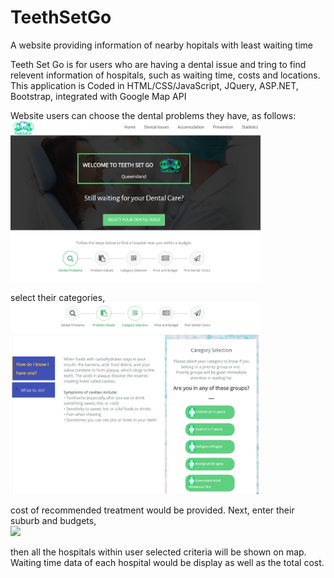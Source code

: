 # TeethSetGo
A website providing information of nearby hopitals with least waiting time

Teeth Set Go is for users who are having a dental issue and tring to find relevent information of hospitals, such as waiting time, costs and locations. 
This application is Coded in HTML/CSS/JavaScript, JQuery, ASP.NET, Bootstrap, integrated with Google Map API

Website users can choose the dental problems they have, as follows:<br/>
<img src="Images/screenshot1.png" width="400">
<p>
<p>select their categories, <br/>
<img src="Images/screenshot33.png" width="400">
<p>
<p>cost of recommended treatment would be provided. Next, enter their suburb and budgets, <br/>
<img src="Images/screenshot32.png" width="400">

<p>then all the hospitals within user selected criteria will be shown on map. Waiting time data of each hospital would be display as well as the total cost.
